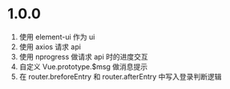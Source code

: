 # 1.0.0

1. 使用 element-ui 作为 ui
2. 使用 axios 请求 api
3. 使用 nprogress 做请求 api 时的进度交互
4. 自定义 Vue.prototype.$msg 做消息提示
5. 在 router.breforeEntry 和 router.afterEntry 中写入登录判断逻辑
